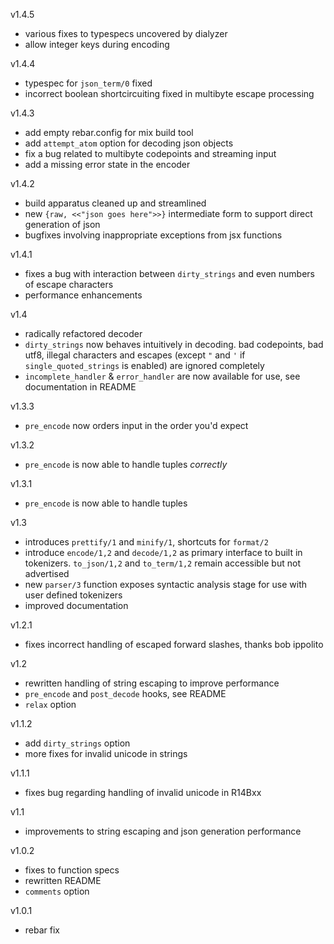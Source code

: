 v1.4.5

* various fixes to typespecs uncovered by dialyzer
* allow integer keys during encoding

v1.4.4

* typespec for `json_term/0` fixed
* incorrect boolean shortcircuiting fixed in multibyte escape processing

v1.4.3

* add empty rebar.config for mix build tool
* add `attempt_atom` option for decoding json objects
* fix a bug related to multibyte codepoints and streaming input
* add a missing error state in the encoder

v1.4.2

* build apparatus cleaned up and streamlined
* new `{raw, <<"json goes here">>}` intermediate form to support direct generation of json
* bugfixes involving inappropriate exceptions from jsx functions

v1.4.1

* fixes a bug with interaction between `dirty_strings` and even numbers of escape characters
* performance enhancements

v1.4

* radically refactored decoder
* `dirty_strings` now behaves intuitively in decoding. bad codepoints, bad utf8, illegal characters and escapes (except `"` and `'` if `single_quoted_strings` is enabled) are ignored completely
* `incomplete_handler` & `error_handler` are now available for use, see documentation in README

v1.3.3

* `pre_encode` now orders input in the order you'd expect

v1.3.2

* `pre_encode` is now able to handle tuples *correctly*

v1.3.1

* `pre_encode` is now able to handle tuples

v1.3

* introduces `prettify/1` and `minify/1`, shortcuts for `format/2`
* introduce `encode/1,2` and `decode/1,2` as primary interface to built in tokenizers. `to_json/1,2` and `to_term/1,2` remain accessible but not advertised
* new `parser/3` function exposes syntactic analysis stage for use with user defined tokenizers
* improved documentation

v1.2.1

* fixes incorrect handling of escaped forward slashes, thanks bob ippolito

v1.2

* rewritten handling of string escaping to improve performance
* `pre_encode` and `post_decode` hooks, see README
* `relax` option

v1.1.2

* add `dirty_strings` option
* more fixes for invalid unicode in strings

v1.1.1

* fixes bug regarding handling of invalid unicode in R14Bxx

v1.1

* improvements to string escaping and json generation performance

v1.0.2

* fixes to function specs
* rewritten README
* `comments` option

v1.0.1

* rebar fix
